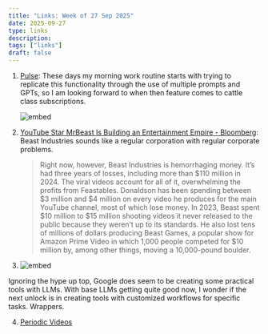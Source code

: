 ```yaml
---
title: "Links: Week of 27 Sep 2025"
date: 2025-09-27
type: links
description: 
tags: ["links"]
draft: false
---
```



1. [Pulse](https://x.com/sama/status/1971297661748953263): These days my morning work routine starts with trying to replicate this functionality through the use of multiple prompts and GPTs, so I am looking forward to when then feature comes to cattle class subscriptions. 

    ![embed](https://x.com/sama/status/1971297661748953263)

2. [YouTube Star MrBeast Is Building an Entertainment Empire - Bloomberg](https://archive.ph/2025.09.24-052808/https://www.bloomberg.com/news/features/2025-09-22/youtube-star-mrbeast-is-building-an-entertainment-empire): Beast Industries sounds like a regular corporation with regular corporate problems. 
    > Right now, however, Beast Industries is hemorrhaging money. It’s had three years of losses, including more than $110 million in 2024. The viral videos account for all of it, overwhelming the profits from Feastables. Donaldson has been spending between $3 million and $4 million on every video he produces for the main YouTube channel, most of which lose money. In 2023, Beast spent $10 million to $15 million shooting videos it never released to the public because they weren’t up to its standards. He also lost tens of millions of dollars producing Beast Games, a popular show for Amazon Prime Video in which 1,000 people competed for $10 million by, among other things, moving a 10,000-pound boulder.

3. ![embed](https://x.com/alex_prompter/status/1970078106427039838)

Ignoring the hype up top, Google does seem to be creating some practical tools with LLMs. With base LLMs getting quite good now, I wonder if the next unlock is in creating tools with customized workflows for specific tasks. Wrappers.  

4. [Periodic Videos](https://youtube.com/playlist?list=PL7A1F4CF36C085DE1&si=NZI8cOTfxZlRg-LB)